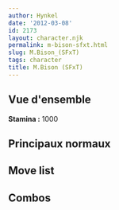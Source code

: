 ```yaml
---
author: Hynkel
date: '2012-03-08'
id: 2173
layout: character.njk
permalink: m-bison-sfxt.html
slug: M.Bison_(SFxT)
tags: character
title: M.Bison (SFxT)
---
```


## Vue d'ensemble

**Stamina :** 1000

## Principaux normaux

## Move list

## Combos